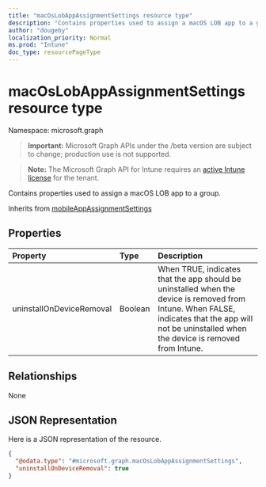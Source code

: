 ```yaml
---
title: "macOsLobAppAssignmentSettings resource type"
description: "Contains properties used to assign a macOS LOB app to a group."
author: "dougeby"
localization_priority: Normal
ms.prod: "Intune"
doc_type: resourcePageType
---
```


# macOsLobAppAssignmentSettings resource type

Namespace: microsoft.graph

> **Important:** Microsoft Graph APIs under the /beta version are subject to change; production use is not supported.

> **Note:** The Microsoft Graph API for Intune requires an [active Intune license](https://go.microsoft.com/fwlink/?linkid=839381) for the tenant.

Contains properties used to assign a macOS LOB app to a group.


Inherits from [mobileAppAssignmentSettings](../resources/intune-shared-mobileappassignmentsettings.md)

## Properties
|Property|Type|Description|
|:---|:---|:---|
|uninstallOnDeviceRemoval|Boolean|When TRUE, indicates that the app should be uninstalled when the device is removed from Intune. When FALSE, indicates that the app will not be uninstalled when the device is removed from Intune.|

## Relationships
None

## JSON Representation
Here is a JSON representation of the resource.
<!-- {
  "blockType": "resource",
  "@odata.type": "microsoft.graph.macOsLobAppAssignmentSettings"
}
-->
``` json
{
  "@odata.type": "#microsoft.graph.macOsLobAppAssignmentSettings",
  "uninstallOnDeviceRemoval": true
}
```





